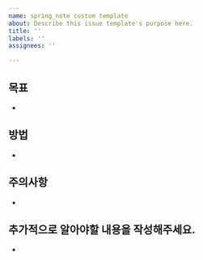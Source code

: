 ```yaml
---
name: spring_note custom template
about: Describe this issue template's purpose here.
title: ''
labels: ''
assignees: ''

---
```


## 목표
- 

## 방법
- 

## 주의사항
-

## 추가적으로 알아야할 내용을 작성해주세요.
-

